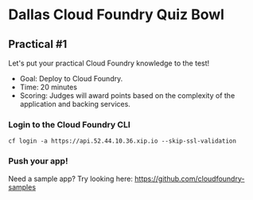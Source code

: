 # Dallas Cloud Foundry Quiz Bowl

## Practical #1

Let's put your practical Cloud Foundry knowledge to the test!
- Goal: Deploy to Cloud Foundry.
- Time: 20 minutes
- Scoring: Judges will award points based on the complexity of the application and backing services.

### Login to the Cloud Foundry CLI

```
cf login -a https://api.52.44.10.36.xip.io --skip-ssl-validation
```

### Push your app!

Need a sample app? Try looking here: https://github.com/cloudfoundry-samples
